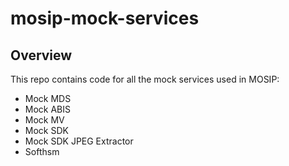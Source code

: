 # mosip-mock-services

## Overview 

This repo contains code for all the mock services used in MOSIP:
  * Mock MDS
  * Mock ABIS
  * Mock MV
  * Mock SDK
  * Mock SDK JPEG Extractor
  * Softhsm
